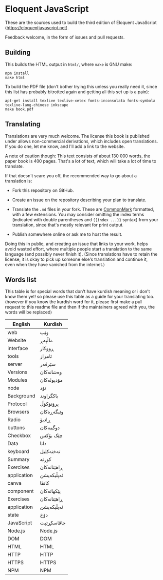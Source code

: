 # Eloquent JavaScript

These are the sources used to build the third edition of Eloquent
JavaScript (https://eloquentjavascript.net).

Feedback welcome, in the form of issues and pull requests.

## Building

This builds the HTML output in `html/`, where `make` is GNU make:

    npm install
    make html

To build the PDF file (don't bother trying this unless you really need
it, since this list has probably bitrotted again and getting all this
set up is a pain):

    apt-get install texlive texlive-xetex fonts-inconsolata fonts-symbola texlive-lang-chinese inkscape
    make book.pdf

## Translating

Translations are very much welcome. The license this book is published
under allows non-commercial derivations, which includes open
translations. If you do one, let me know, and I'll add a link to the
website.

A note of caution though: This text consists of about 130 000 words,
the paper book is 400 pages. That's a lot of text, which will take a
lot of time to translate.

If that doesn't scare you off, the recommended way to go about a
translation is:

 - Fork this repository on GitHub.

 - Create an issue on the repository describing your plan to translate.

 - Translate the `.md` files in your fork. These are
   [CommonMark](https://commonmark.org/) formatted, with a few
   extensions. You may consider omitting the index terms (indicated
   with double parentheses and `{{index ...}}` syntax) from your
   translation, since that's mostly relevant for print output.

 - Publish somewhere online or ask me to host the result.

Doing this in public, and creating an issue that links to your work,
helps avoid wasted effort, where multiple people start a translation
to the same language (and possibly never finish it). (Since
translations have to retain the license, it is okay to pick up someone
else's translation and continue it, even when they have vanished from
the internet.)

## Words list

This table is for special words that don't have kurdish meaning or i don't know them yet!
so please use this table as a guide for your translating too. (however if you know the kurdish word for it, please first make a pull request to this readme file and then if the maintainers agreed with you, the words will be replaced)

| English      | Kurdish |
| ----------- | ----------- |
| web | وێب|
| Website | ماڵپەڕ|
| interface | ڕووکار|
| tools | ئامراز|
| server | سێرڤەر|
| Versions | وەشانەکان|
| Modules | مۆدیولەکان|
| node | نۆد|
| Background | باکگراوند |
| Protocol | پرۆتۆکۆڵ|
| Browsers | وێبگەڕەکان|
| Radio | ڕادیۆ|
| buttons | دوگمەکان|
| Checkbox | چێک بۆکس|
| Data | داتا|
| keyboard |تەختەکلیل|
| Summary | کورتە|
| Exercises | ڕاهێنانەکان|
| application | ئەپڵیکەیشن|
| canva |کانڤا|
| component | پێکهاتەکان|
| Exercises | ڕاهێنانەکان|
| application | ئەپڵیکەیشن|
| state |دۆخ|
| JavaScript | جاڤاسکڕێپت|
| Node.js | Node.js|
| DOM | DOM|
| HTML | HTML|
| HTTP | HTTP|
| HTTPS | HTTPS|
| NPM | NPM|
